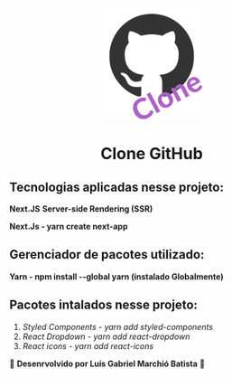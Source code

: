 
<p align="center">
  <img src="./assets/Github clone.png" width="200" />
</p>

<h1 align="center">
  Clone GitHub
</h1>

## Tecnologias aplicadas nesse projeto: 

**Next.JS**
**Server-side Rendering (SSR)**

**Next.Js - yarn create next-app**

## Gerenciador de pacotes utilizado: 

**Yarn - npm install --global yarn (instalado Globalmente)**

## Pacotes intalados nesse projeto:

1. _Styled Components - yarn add styled-components_
2. _React Dropdown - yarn add react-dropdown_
3. _React icons - yarn add react-icons_


🚧 **Desenrvolvido por Luís Gabriel Marchió Batista** 🚧
